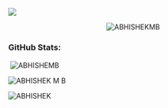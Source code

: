 ![](https://quotes-github-readme.vercel.app/api?type=horizontal&theme=radical)

<p align="center"> <img src="https://komarev.com/ghpvc/?username=MBABHISHEK&label=Profile%20views&color=0e75b6&style=flat" alt="ABHISHEKMB" /> </p>
<h3 align="left">GitHub Stats:</h3>
<p>&nbsp;<img align="center" src="https://github-readme-stats.vercel.app/api?username=MBABHISHEK&show_icons=true&locale=en" alt="ABHISHEMB" /></p>

<p><img align="center" src="https://github-readme-streak-stats.herokuapp.com/?user=MBABHISHEK&" alt="ABHISHEK M B" /></p>


<p><img align="left" src="https://github-readme-stats.vercel.app/api/top-langs?username=MBABHISHEK&show_icons=true&locale=en&layout=compact" alt="ABHISHEK" /></p>
